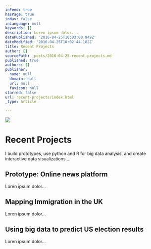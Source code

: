 ```yaml
---
inFeed: true
hasPage: true
inNav: false
inLanguage: null
keywords: []
description: Loren ipsum dolor...
datePublished: '2016-04-25T10:03:00.949Z'
dateModified: '2016-04-25T10:02:44.182Z'
title: Recent Projects
author: []
sourcePath: _posts/2016-04-25-recent-projects.md
published: true
authors: []
publisher:
  name: null
  domain: null
  url: null
  favicon: null
starred: false
url: recent-projects/index.html
_type: Article

---
```

![](https://the-grid-user-content.s3-us-west-2.amazonaws.com/986cf2e1-511f-4669-abf1-18c490cf038e.png)

# Recent Projects

I build prototypes, use python and R for big data analysis, and create interactive data visualizations...

## Prototype: Online news platform

Loren ipsum dolor...

## Mapping Immigration in the UK

Loren ipsum dolor...

## Using big data to predict US election results

Loren ipsum dolor...